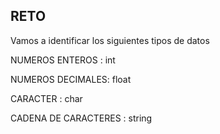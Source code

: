 ## RETO 
Vamos a identificar los siguientes tipos de datos

NUMEROS ENTEROS : int

NUMEROS DECIMALES: float

CARACTER : char

CADENA DE CARACTERES : string 
